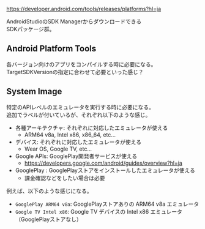 https://developer.android.com/tools/releases/platforms?hl=ja

AndroidStudioのSDK Managerからダウンロードできる  
SDKパッケージ群。

## Android Platform Tools
各バージョン向けのアプリをコンパイルする時に必要になる。  
TargetSDKVersionの指定に合わせて必要といった感じ？

## System Image
特定のAPIレベルのエミュレータを実行する時に必要になる。  
追加でラベルが付いているが、それぞれ以下のような感じ。

* 各種アーキテクチャ: それぞれに対応したエミュレータが使える
	- ARM64 v8a, Intel x86, x86_64, etc...
* デバイス: それぞれに対応したエミュレータが使える
	- Wear OS, Google TV, etc...
* Google APIs: GooglePlay開発者サービスが使える
	- https://developers.google.com/android/guides/overview?hl=ja
* GooglePlay : GooglePlayストアをインストールしたエミュレータが使える
	- 課金確認などをしたい場合は必要

例えば、以下のような感じになる。

* `GooglePlay ARM64 v8a`: GooglePlayストアありの ARM64 v8a エミュレータ
* `Google TV Intel x86`: Google TV デバイスの Intel x86 エミュレータ（GooglePlayストアなし）